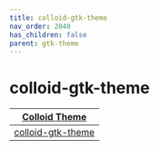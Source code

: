 ```yaml
---
title: colloid-gtk-theme
nav_order: 2040
has_children: false
parent: gtk-theme
---
```



# colloid-gtk-theme

| [Colloid Theme](https://samwhelp.github.io/note-about-theme/read/desktop-theme/themes/colloid-theme.html) |
| --- |
| [colloid-gtk-theme](https://github.com/vinceliuice/Colloid-gtk-theme) |

